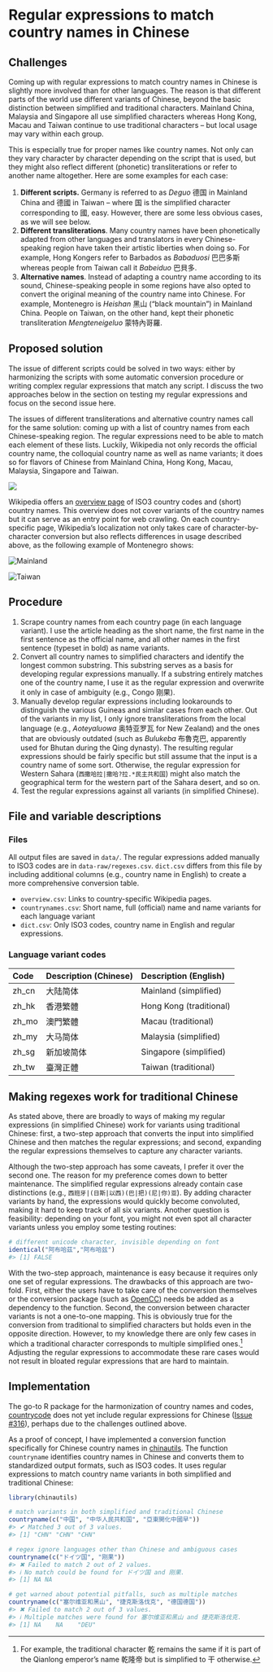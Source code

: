 
<!-- README.md is generated from README.Rmd. Please edit that file -->

# Regular expressions to match country names in Chinese

<!-- badges: start -->
<!-- badges: end -->

## Challenges

Coming up with regular expressions to match country names in Chinese is
slightly more involved than for other languages. The reason is that
different parts of the world use different variants of Chinese, beyond
the basic distinction between simplified and traditional characters.
Mainland China, Malaysia and Singapore all use simplified characters
whereas Hong Kong, Macau and Taiwan continue to use traditional
characters – but local usage may vary within each group.

This is especially true for proper names like country names. Not only
can they vary character by character depending on the script that is
used, but they might also reflect different (phonetic) transliterations
or refer to another name altogether. Here are some examples for each
case:

1.  **Different scripts.** Germany is referred to as *Deguo* 德国 in
    Mainland China and 德國 in Taiwan – where 国 is the simplified
    character corresponding to 國, easy. However, there are some less
    obvious cases, as we will see below.
2.  **Different transliterations**. Many country names have been
    phonetically adapted from other languages and translators in every
    Chinese-speaking region have taken their artistic liberties when
    doing so. For example, Hong Kongers refer to Barbados as *Babaduosi*
    巴巴多斯 whereas people from Taiwan call it *Babeiduo* 巴貝多.
3.  **Alternative names**. Instead of adapting a country name according
    to its sound, Chinese-speaking people in some regions have also
    opted to convert the original meaning of the country name into
    Chinese. For example, Montenegro is *Heishan* 黑山 (“black
    mountain”) in Mainland China. People on Taiwan, on the other hand,
    kept their phonetic transliteration *Mengteneigeluo* 蒙特內哥羅.

## Proposed solution

The issue of different scripts could be solved in two ways: either by
harmonizing the scripts with some automatic conversion procedure or
writing complex regular expressions that match any script. I discuss the
two approaches below in the section on testing my regular expressions
and focus on the second issue here.

The issues of different transliterations and alternative country names
call for the same solution: coming up with a list of country names from
each Chinese-speaking region. The regular expressions need to be able to
match each element of these lists. Luckily, Wikipedia not only records
the official country name, the colloquial country name as well as name
variants; it does so for flavors of Chinese from Mainland China, Hong
Kong, Macau, Malaysia, Singapore and Taiwan.

![](img/language_dropdown.png)

Wikipedia offers an [overview
page](https://zh.wikipedia.org/wiki/ISO_3166-1三位字母代码) of ISO3
country codes and (short) country names. This overview does not cover
variants of the country names but it can serve as an entry point for web
crawling. On each country-specific page, Wikipedia’s localization not
only takes care of character-by-character conversion but also reflects
differences in usage described above, as the following example of
Montenegro shows:

![Mainland](img/montenegro_mainland.png)

![Taiwan](img/montenegro_taiwan.png)

## Procedure

1.  Scrape country names from each country page (in each language
    variant). I use the article heading as the short name, the first
    name in the first sentence as the official name, and all other names
    in the first sentence (typeset in bold) as name variants.
2.  Convert all country names to simplified characters and identify the
    longest common substring. This substring serves as a basis for
    developing regular expressions manually. If a substring entirely
    matches one of the country name, I use it as the regular expression
    and overwrite it only in case of ambiguity (e.g., Congo 刚果).
3.  Manually develop regular expressions including lookarounds to
    distinguish the various Guineas and similar cases from each other.
    Out of the variants in my list, I only ignore transliterations from
    the local language (e.g., *Aoteyaluowa* 奥特亚罗瓦 for New Zealand)
    and the ones that are obviously outdated (such as *Bulukeba*
    布魯克巴, apparently used for Bhutan during the Qing dynasty). The
    resulting regular expressions should be fairly specific but still
    assume that the input is a country name of some sort. Otherwise, the
    regular expression for Western Sahara
    (`西撒哈拉|撒哈?拉.*民主共和国`) might also match the geographical
    term for the western part of the Sahara desert, and so on.
4.  Test the regular expressions against all variants (in simplified
    Chinese).

## File and variable descriptions

### Files

All output files are saved in `data/`. The regular expressions added
manually to ISO3 codes are in `data-raw/regexes.csv`. `dict.csv` differs
from this file by including additional columns (e.g., country name in
English) to create a more comprehensive conversion table.

- `overview.csv`: Links to country-specific Wikipedia pages.
- `countrynames.csv`: Short name, full (official) name and name variants
  for each language variant
- `dict.csv`: Only ISO3 codes, country name in English and regular
  expressions.

### Language variant codes

| Code  | Description (Chinese) | Description (English)   |
|:------|:----------------------|:------------------------|
| zh_cn | 大陆简体              | Mainland (simplified)   |
| zh_hk | 香港繁體              | Hong Kong (traditional) |
| zh_mo | 澳門繁體              | Macau (traditional)     |
| zh_my | 大马简体              | Malaysia (simplified)   |
| zh_sg | 新加坡简体            | Singapore (simplified)  |
| zh_tw | 臺灣正體              | Taiwan (traditional)    |

## Making regexes work for traditional Chinese

As stated above, there are broadly to ways of making my regular
expressions (in simplified Chinese) work for variants using traditional
Chinese: first, a two-step approach that converts the input into
simplified Chinese and then matches the regular expressions; and second,
expanding the regular expressions themselves to capture any character
variants.

Although the two-step approach has some caveats, I prefer it over the
second one. The reason for my preference comes down to better
maintenance. The simplified regular expressions already contain case
distinctions (e.g., `西班牙|(日斯|以西)(巴|把)(尼|你)亚`). By adding
character variants by hand, the expressions would quickly become
convoluted, making it hard to keep track of all six variants. Another
question is feasibility: depending on your font, you might not even spot
all character variants unless you employ some testing routines:

``` r
# different unicode character, invisible depending on font
identical("阿布哈茲","阿布哈兹")
#> [1] FALSE
```

With the two-step approach, maintenance is easy because it requires only
one set of regular expressions. The drawbacks of this approach are
two-fold. First, either the users have to take care of the conversion
themselves or the conversion package (such as
[OpenCC](https://github.com/BYVoid/OpenCC)) needs be added as a
dependency to the function. Second, the conversion between character
variants is not a one-to-one mapping. This is obviously true for the
conversion from traditional to simplified characters but holds even in
the opposite direction. However, to my knowledge there are only few
cases in which a traditional character corresponds to multiple
simplified ones.[^1] Adjusting the regular expressions to accommodate
these rare cases would not result in bloated regular expressions that
are hard to maintain.

## Implementation

The go-to R package for the harmonization of country names and codes,
[countrycode](https://github.com/vincentarelbundock/countrycode) does
not yet include regular expressions for Chinese ([Issue
\#316](https://github.com/vincentarelbundock/countrycode/issues/316)),
perhaps due to the challenges outlined above.

As a proof of concept, I have implemented a conversion function
specifically for Chinese country names in
[chinautils](https://github.com/turbanisch/chinautils#harmonize-country-names-in-chinese).
The function `countryname` identifies country names in Chinese and
converts them to standardized output formats, such as ISO3 codes. It
uses regular expressions to match country name variants in both
simplified and traditional Chinese:

``` r
library(chinautils)

# match variants in both simplified and traditional Chinese
countryname(c("中国", "中华人民共和国", "亞東開化中國早"))
#> ✔ Matched 3 out of 3 values.
#> [1] "CHN" "CHN" "CHN"

# regex ignore languages other than Chinese and ambiguous cases
countryname(c("ドイツ国", "刚果"))
#> ✖ Failed to match 2 out of 2 values.
#> ℹ No match could be found for ドイツ国 and 刚果.
#> [1] NA NA

# get warned about potential pitfalls, such as multiple matches
countryname(c("塞尔维亚和黑山", "捷克斯洛伐克", "德国德国"))
#> ✖ Failed to match 2 out of 3 values.
#> ℹ Multiple matches were found for 塞尔维亚和黑山 and 捷克斯洛伐克.
#> [1] NA    NA    "DEU"
```

[^1]: For example, the traditional character 乾 remains the same if it
    is part of the Qianlong emperor’s name 乾隆帝 but is simplified to
    干 otherwise.
